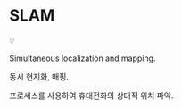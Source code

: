 # SLAM

<aside>
💡

Simultaneous localization and mapping.

동시 현지화, 매핑.

프로세스를 사용하여 휴대전화의 상대적 위치 파악.

</aside>